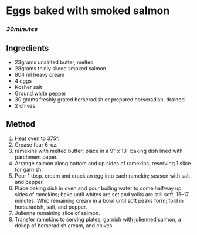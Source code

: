 # Eggs baked with smoked salmon

### _30minutes_ 

## Ingredients
- 23grams unsalted butter, melted
- 28grams thinly sliced smoked salmon
- 804 ml heavy cream
- 4 eggs
- Kosher salt
- Ground white pepper
- 30 grams freshly grated horseradish or prepared horseradish, drained
- 2 chives

## Method
1. Heat oven to 375°.
2. Grease four 6-oz.
3. ramekins with melted butter; place in a 9″ x 13″ baking dish lined with parchment paper.
4. Arrange salmon along bottom and up sides of ramekins, reserving 1 slice for garnish.
5. Pour 1 tbsp. cream and crack an egg into each ramekin; season with salt and pepper.
6. Place baking dish in oven and pour boiling water to come halfway up sides of ramekins; bake until whites are set and yolks are still soft, 15–17 minutes. Whip remaining cream in a bowl until soft peaks form; fold in horseradish, salt, and pepper.
7. Julienne remaining slice of salmon.
8. Transfer ramekins to serving plates; garnish with julienned salmon, a dollop of horseradish cream, and chives.